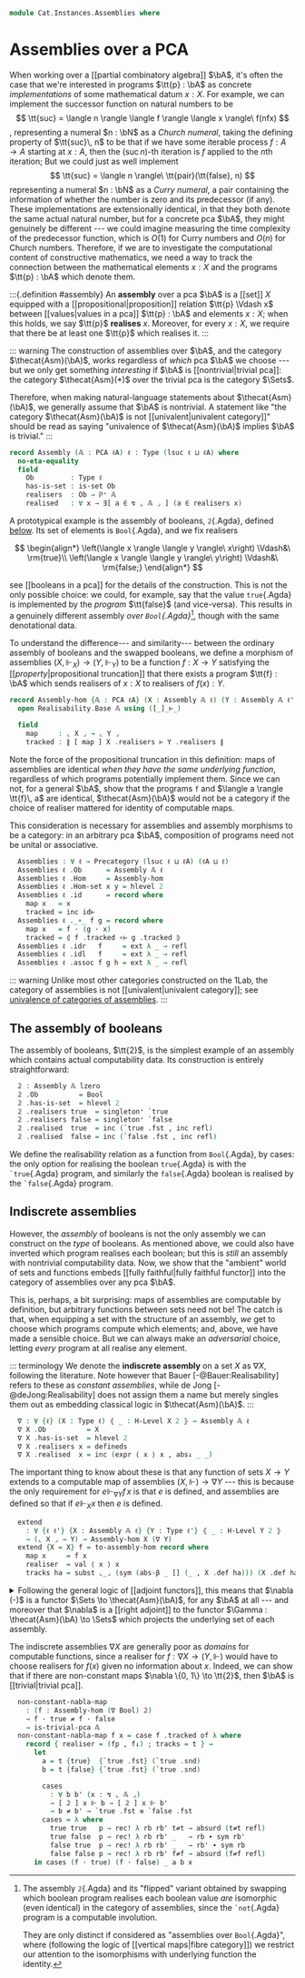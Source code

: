 <!--
```agda
open import 1Lab.Reflection.HLevel

open import Cat.Functor.Adjoint
open import Cat.Prelude

open import Data.Partial.Total
open import Data.Partial.Base

open import Realisability.PCA.Trivial
open import Realisability.PCA

import 1Lab.Reflection as R

import Cat.Reasoning as Cat

import Realisability.Data.Bool
import Realisability.PCA.Sugar
import Realisability.Base

open R hiding (def ; absurd)
open Functor
open _=>_
open _⊣_
```
-->

```agda
module Cat.Instances.Assemblies where
```

<!--
```agda
private variable
  ℓ ℓ' ℓA : Level
  𝔸 : PCA ℓA
```
-->

# Assemblies over a PCA

When working over a [[partial combinatory algebra]] $\bA$, it's often
the case that we're interested in programs $\tt{p} : \bA$ as concrete
*implementations* of some mathematical datum $x : X$. For example, we
can implement the successor function on natural numbers to be
$$
\tt{suc} = \langle n \rangle \langle f \rangle \langle x \rangle\ f(nfx)
$$,
representing a numeral $n : \bN$ as a *Church numeral*, taking the
defining property of $\tt{suc}\, n$ to be that if we have some
iterable process $f : A \to A$ starting at $x : A$, then the
$(\operatorname{suc} n)$-th iteration is $f$ applied to the $n$th
iteration; But we could just as well implement
$$
\tt{suc} = \langle n \rangle\ \tt{pair}(\tt{false}, n)
$$
representing a numeral $n : \bN$ as a *Curry numeral*, a pair containing
the information of whether the number is zero and its predecessor (if
any). These implementations are extensionally identical, in that they
both denote the same actual natural number, but for a concrete pca $\bA$,
they might genuinely be different --- we could imagine measuring the
time complexity of the predecessor function, which is $O(1)$ for Curry
numbers and $O(n)$ for Church numbers. Therefore, if we are to
investigate the computational content of constructive mathematics, we
need a way to track the connection between the mathematical elements $x
: X$ and the programs $\tt{p} : \bA$ which denote them.

:::{.definition #assembly}
An **assembly** over a pca $\bA$ is a [[set]] $X$ equipped with a
[[propositional|proposition]] relation $\tt{p} \Vdash x$ between
[[values|values in a pca]] $\tt{p} : \bA$ and elements $x : X$; when
this holds, we say $\tt{p}$ **realises** $x$. Moreover, for every $x :
X$, we require that there be at least one $\tt{p}$ which realises it.
:::

::: warning
The construction of assemblies over $\bA$, and the category
$\thecat{Asm}(\bA)$, works regardless of *which* pca $\bA$ we choose ---
but we only get something *interesting* if $\bA$ is [[nontrivial|trivial
pca]]: the category $\thecat{Asm}(*)$ over the trivial pca is the
category $\Sets$.

Therefore, when making natural-language statements about
$\thecat{Asm}(\bA)$, we generally assume that $\bA$ is nontrivial. A
statement like "the category $\thecat{Asm}(\bA)$ is not
[[univalent|univalent category]]" should be read as saying "univalence
of $\thecat{Asm}(\bA)$ implies $\bA$ is trivial."
:::

```agda
record Assembly (𝔸 : PCA ℓA) ℓ : Type (lsuc ℓ ⊔ ℓA) where
  no-eta-equality
  field
    Ob         : Type ℓ
    has-is-set : is-set Ob
    realisers  : Ob → ℙ⁺ 𝔸
    realised   : ∀ x → ∃[ a ∈ ↯ ⌞ 𝔸 ⌟ ] (a ∈ realisers x)
```

A prototypical example is the assembly of booleans, `𝟚`{.Agda}, defined
[below](#the-assembly-of-booleans). Its set of elements is
`Bool`{.Agda}, and we fix realisers

$$
\begin{align*}
\left(\langle x \rangle \langle y \rangle\ x\right) \Vdash&\ \rm{true}\\
\left(\langle x \rangle \langle y \rangle\ y\right) \Vdash&\ \rm{false;}
\end{align*}
$$

see [[booleans in a pca]] for the details of the construction. This is
not the only possible choice: we could, for example, say that the value
`true`{.Agda} is implemented by the *program* $\tt{false}$ (and
vice-versa). This results in a genuinely different assembly *over
`Bool`{.Agda}*[^bool], though with the same denotational data.

[^bool]:
    The assembly `𝟚`{.Agda} and its "flipped" variant obtained by
    swapping which boolean program realises each boolean value *are*
    isomorphic (even identical) in the category of assemblies, since the
    `` `not ``{.Agda} program is a computable involution.

    They are only distinct if considered as "assemblies over
    `Bool`{.Agda}", where (following the logic of [[vertical maps|fibre
    category]]) we restrict our attention to the isomorphisms with
    underlying function the identity.

<!--
```agda
  module _ {x : Ob} where open ℙ⁺ (realisers x) using (def) public

open Assembly public

private variable
  X Y Z : Assembly 𝔸 ℓ

instance
  Underlying-Assembly : Underlying (Assembly 𝔸 ℓ)
  Underlying-Assembly = record { ⌞_⌟ = Assembly.Ob }

  hlevel-proj-asm : hlevel-projection (quote Assembly.Ob)
  hlevel-proj-asm .hlevel-projection.has-level = quote Assembly.has-is-set
  hlevel-proj-asm .hlevel-projection.get-level _ = pure (quoteTerm (suc (suc zero)))
  hlevel-proj-asm .hlevel-projection.get-argument (_ ∷ _ ∷ _ ∷ c v∷ []) = pure c
  hlevel-proj-asm .hlevel-projection.get-argument (_ ∷ c v∷ []) = pure c
  {-# CATCHALL #-}
  hlevel-proj-asm .hlevel-projection.get-argument _ = typeError []

module _ (X : Assembly 𝔸 ℓ) (a : ↯ ⌞ 𝔸 ⌟) (x : ⌞ X ⌟) where
  open Ω (X .realisers x .mem a) renaming (∣_∣ to [_]_⊩_) public

-- This module can't be parametrised so this display form can fire
-- (otherwise it gets closed over pattern variables that aren't solvable
-- from looking at the expression, like the level and the PCA):
{-# DISPLAY realisers X x .ℙ⁺.mem a = [ X ] a ⊩ x #-}

subst⊩
  : {𝔸 : PCA ℓA} (X : Assembly 𝔸 ℓ) {x : ⌞ X ⌟} {p q : ↯ ⌞ 𝔸 ⌟}
  → [ X ] p ⊩ x → q ≡ p → [ X ] q ⊩ x
subst⊩ X {x} hx p = subst (_∈ X .realisers x) (sym p) hx
```
-->

To understand the difference--- and similarity--- between the ordinary
assembly of booleans and the swapped booleans, we define a morphism of
assemblies $(X, \Vdash_X) \to (Y, \Vdash_Y)$ to be a function $f : X \to
Y$ satisfying the [[*property*|propositional truncation]] that there
exists a program $\tt{f} : \bA$ which sends realisers of $x : X$ to
realisers of $f(x) : Y$.

```agda
record Assembly-hom {𝔸 : PCA ℓA} (X : Assembly 𝔸 ℓ) (Y : Assembly 𝔸 ℓ') : Type (ℓA ⊔ ℓ ⊔ ℓ') where
  open Realisability.Base 𝔸 using ([_]_⊢_)

  field
    map     : ⌞ X ⌟ → ⌞ Y ⌟
    tracked : ∥ [ map ] X .realisers ⊢ Y .realisers ∥
```

Note the force of the propositional truncation in this definition: maps
of assemblies are identical *when they have the same underlying
function*, regardless of which programs potentially implement them.
Since we can not, for a general $\bA$, show that the programs
$\mathtt{f}$ and $\langle a \rangle \tt{f}\, a$ are identical,
$\thecat{Asm}(\bA)$ would not be a category if the choice of realiser
mattered for identity of computable maps.

This consideration is necessary for assemblies and assembly morphisms to
be a category: in an arbitrary pca $\bA$, composition of programs need
not be unital or associative.

<!--
```agda
private unquoteDecl eqv = declare-record-iso eqv (quote Assembly-hom)

instance
  H-Level-Assembly-hom : ∀ {n} → H-Level (Assembly-hom X Y) (2 + n)
  H-Level-Assembly-hom = basic-instance 2 $ Iso→is-hlevel 2 eqv (hlevel 2)

  Extensional-Assembly-hom
    : ∀ {ℓr} ⦃ _ : Extensional (⌞ X ⌟ → ⌞ Y ⌟) ℓr ⦄
    → Extensional (Assembly-hom X Y) ℓr
  Extensional-Assembly-hom ⦃ e ⦄ = injection→extensional! (λ p → Iso.injective eqv (Σ-prop-path! p)) e

  Funlike-Assembly-hom : Funlike (Assembly-hom X Y) ⌞ X ⌟ λ _ → ⌞ Y ⌟
  Funlike-Assembly-hom = record { _·_ = Assembly-hom.map }

{-# DISPLAY Assembly-hom.map f x = f · x #-}

-- Helper record for constructing an assembly map when the realiser is
-- known/does not depend on other truncated data.

record make-assembly-hom {𝔸 : PCA ℓA} (X : Assembly 𝔸 ℓ) (Y : Assembly 𝔸 ℓ') : Type (ℓA ⊔ ℓ ⊔ ℓ') where
  open Realisability.PCA.Sugar 𝔸 using (_⋆_)
  field
    map      : ⌞ X ⌟ → ⌞ Y ⌟
    realiser : ↯⁺ 𝔸
    tracks   : {x : ⌞ X ⌟} {a : ↯ ⌞ 𝔸 ⌟} (ah : [ X ] a ⊩ x) → [ Y ] realiser ⋆ a ⊩ map x

open Assembly-hom public

to-assembly-hom
  : ∀ {𝔸 : PCA ℓA} {X : Assembly 𝔸 ℓ} {Y : Assembly 𝔸 ℓ'}
  → make-assembly-hom X Y
  → Assembly-hom X Y
{-# INLINE to-assembly-hom #-}

to-assembly-hom f = record { make-assembly-hom f using (map) ; tracked = inc record { make-assembly-hom f } }

module _ (𝔸 : PCA ℓA) where
  open Realisability.Base 𝔸
  open Realisability.PCA.Sugar 𝔸
  open Realisability.Data.Bool 𝔸

  open Assembly-hom
  open Precategory
```
-->

```agda
  Assemblies : ∀ ℓ → Precategory (lsuc ℓ ⊔ ℓA) (ℓA ⊔ ℓ)
  Assemblies ℓ .Ob      = Assembly 𝔸 ℓ
  Assemblies ℓ .Hom     = Assembly-hom
  Assemblies ℓ .Hom-set x y = hlevel 2
  Assemblies ℓ .id      = record where
    map x   = x
    tracked = inc id⊢
  Assemblies ℓ ._∘_ f g = record where
    map x   = f · (g · x)
    tracked = ⦇ f .tracked ∘⊢ g .tracked ⦈
  Assemblies ℓ .idr   f     = ext λ _ → refl
  Assemblies ℓ .idl   f     = ext λ _ → refl
  Assemblies ℓ .assoc f g h = ext λ _ → refl
```

::: warning
Unlike most other categories constructed on the 1Lab, the category of
assemblies is not [[univalent|univalent category]]; see [univalence of
categories of assemblies](Cat.Instances.Assemblies.Univalence.html).
:::

<!--
```agda
  _ = not
  _ = `not
```
-->

## The assembly of booleans

The assembly of booleans, $\tt{2}$, is the simplest example of an
assembly which contains actual computability data. Its construction is
entirely straightforward:

```agda
  𝟚 : Assembly 𝔸 lzero
  𝟚 .Ob          = Bool
  𝟚 .has-is-set  = hlevel 2
  𝟚 .realisers true  = singleton⁺ `true
  𝟚 .realisers false = singleton⁺ `false
  𝟚 .realised  true  = inc (`true .fst , inc refl)
  𝟚 .realised  false = inc (`false .fst , inc refl)
```

We define the realisability relation as a function from `Bool`{.Agda},
by cases: the only option for realising the boolean `true`{.Agda} is
with the `` `true ``{.Agda} program, and similarly the `false`{.Agda}
boolean is realised by the `` `false ``{.Agda} program.

## Indiscrete assemblies

However, the *assembly* of booleans is not the only assembly we can
construct on the *type* of booleans. As mentioned above, we could also
have inverted which program realises each boolean; but this is *still*
an assembly with nontrivial computability data. Now, we show that the
"ambient" world of sets and functions embeds [[fully faithful|fully
faithful functor]] into the category of assemblies over any pca $\bA$.

This is, perhaps, a bit surprising: maps of assemblies are computable by
definition, but arbitrary functions between sets need not be! The catch
is that, when equipping a set with the structure of an assembly, *we*
get to choose which programs compute which elements; and, above, we have
made a sensible choice. But we can always make an *adversarial* choice,
letting *every* program at all realise any element.

::: terminology
We denote the **indiscrete assembly** on a set $X$ as $\nabla X$,
following the literature. Note however that Bauer
[-@Bauer:Realisability] refers to these as *constant assemblies*, while
de Jong [-@deJong:Realisability] does not assign them a name but merely
singles them out as embedding classical logic in $\thecat{Asm}(\bA)$.
:::

```agda
  ∇ : ∀ {ℓ} (X : Type ℓ) ⦃ _ : H-Level X 2 ⦄ → Assembly 𝔸 ℓ
  ∇ X .Ob          = X
  ∇ X .has-is-set  = hlevel 2
  ∇ X .realisers x = defineds
  ∇ X .realised  x = inc (expr ⟨ x ⟩ x , abs↓ _ _)
```

The important thing to know about these is that any function of sets $X
\to Y$ extends to a computable map of assemblies $(X, \Vdash) \to \nabla
Y$ --- this is because the only requirement for $e \Vdash_{\nabla Y} f\,
x$ is that $e$ is defined, and assemblies are defined so that if $e
\Vdash_X x$ then $e$ is defined.

```agda
  extend
    : ∀ {ℓ ℓ'} {X : Assembly 𝔸 ℓ} {Y : Type ℓ'} ⦃ _ : H-Level Y 2 ⦄
    → (⌞ X ⌟ → Y) → Assembly-hom X (∇ Y)
  extend {X = X} f = to-assembly-hom record where
    map x     = f x
    realiser  = val ⟨ x ⟩ x
    tracks ha = subst ⌞_⌟ (sym (abs-β _ [] (_ , X .def ha))) (X .def ha)
```

<details>
<summary>Following the general logic of [[adjoint functors]], this means
that $\nabla (-)$ is a functor $\Sets \to \thecat{Asm}(\bA)$, for any
$\bA$ at all --- and moreover that $\nabla$ is a [[right adjoint]] to
the functor $\Gamma : \thecat{Asm}(\bA) \to \Sets$ which projects the
underlying set of each assembly.</summary>

```agda
  Cofree : Functor (Sets ℓ) (Assemblies ℓ)
  Cofree .F₀ X    = ∇ ⌞ X ⌟
  Cofree .F₁ f    = extend f
  Cofree .F-id    = ext λ _ → refl
  Cofree .F-∘ f g = ext λ _ → refl

  Forget : Functor (Assemblies ℓ) (Sets ℓ)
  Forget .F₀ X    = el! ⌞ X ⌟
  Forget .F₁ f    = f ·_
  Forget .F-id    = refl
  Forget .F-∘ f g = refl

  Forget⊣∇ : Forget {ℓ} ⊣ Cofree
  Forget⊣∇ .unit .η X = extend λ x → x
  Forget⊣∇ .unit .is-natural x y f = ext λ _ → refl
  Forget⊣∇ .counit .η X a = a
  Forget⊣∇ .counit .is-natural x y f = refl
  Forget⊣∇ .zig = refl
  Forget⊣∇ .zag = ext λ _ → refl
```

</details>

The indiscrete assemblies $\nabla X$ are generally poor as *domains* for
computable functions, since a realiser for $f : \nabla X \to (Y,
\Vdash)$ would have to choose realisers for $f(x)$ given no information
about $x$. Indeed, we can show that if there are non-constant maps
$\nabla \{0, 1\} \to \tt{2}$, then $\bA$ is [[trivial|trivial pca]].

```agda
  non-constant-nabla-map
    : (f : Assembly-hom (∇ Bool) 𝟚)
    → f · true ≠ f · false
    → is-trivial-pca 𝔸
  non-constant-nabla-map f x = case f .tracked of λ where
    record { realiser = (fp , f↓) ; tracks = t } →
      let
        a = t {true}  {`true .fst} (`true .snd)
        b = t {false} {`true .fst} (`true .snd)

        cases
          : ∀ b b' (x : ↯ ⌞ 𝔸 ⌟)
          → [ 𝟚 ] x ⊩ b → [ 𝟚 ] x ⊩ b'
          → b ≠ b' → `true .fst ≡ `false .fst
        cases = λ where
          true true   p → rec! λ rb rb' t≠t → absurd (t≠t refl)
          true false  p → rec! λ rb rb' _   → rb ∙ sym rb'
          false true  p → rec! λ rb rb' _   → rb' ∙ sym rb
          false false p → rec! λ rb rb' f≠f → absurd (f≠f refl)
      in cases (f · true) (f · false) _ a b x
```

<!--
```agda
module Asm {ℓA ℓ} {𝔸 : PCA ℓA} = Cat (Assemblies 𝔸 ℓ)
```
-->
